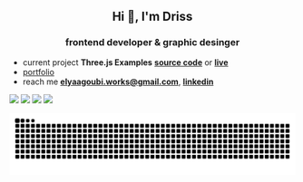 <h2 align="center">Hi 👋, I'm Driss</h1>
<h3 align="center">frontend developer & graphic desinger</h3>

<!--
<p align="center">
<a href="https://github.com/oakoudad/badge42"><img src="https://badge.mediaplus.ma/binary/del-yaag" alt="del-yaag's 42 stats" /></a>
- Ask me about **HTML, css, javaScript and node.js**
</p>
-->

- current project **Three.js Examples** **[source code](https://github.com/driely01/threejs-examples)** or **[live](https://statuesque-tulumba-6ff071.netlify.app)**
- [portfolio](https://main--spectacular-croissant-ece47c.netlify.app/)
- reach me **elyaagoubi.works@gmail.com**, **[linkedin](https://www.linkedin.com/in/driss-el-yaagoubi-420654207/)**

<!--
<h3 align="center">Languages and Tools:</h3>
<p align="center">
  <img src="https://raw.githubusercontent.com/devicons/devicon/master/icons/css3/css3-original-wordmark.svg" alt="css3" width="40" height="40"/>
  &ensp;
  <img src="https://raw.githubusercontent.com/devicons/devicon/master/icons/html5/html5-original-wordmark.svg" alt="html5" width="40" height="40"/>
  &ensp;
  <img src="https://raw.githubusercontent.com/devicons/devicon/master/icons/javascript/javascript-original.svg" alt="javascript" width="40" height="40"/>
  &ensp;
  <img src="https://raw.githubusercontent.com/devicons/devicon/master/icons/nodejs/nodejs-original-wordmark.svg" alt="nodejs" width="40" height="40"/>
  &ensp;
  <img src="https://raw.githubusercontent.com/devicons/devicon/master/icons/mongodb/mongodb-original-wordmark.svg" alt="mongodb" width="40" height="40"/>
  &ensp;
  <img src="https://raw.githubusercontent.com/devicons/devicon/master/icons/c/c-original.svg" alt="c" width="40" height="40"/>
  &ensp;
  <img src="https://raw.githubusercontent.com/devicons/devicon/master/icons/cplusplus/cplusplus-original.svg" alt="cplusplus" width="40" height="40"/>
  &ensp;
  <img src="https://raw.githubusercontent.com/devicons/devicon/master/icons/csharp/csharp-original.svg" alt="csharp" width="40" height="40"/>
  &ensp;
  <img src="https://www.vectorlogo.zone/logos/adobe_illustrator/adobe_illustrator-icon.svg" alt="illustrator" width="40" height="40"/>
  &ensp;
  <img src="https://www.vectorlogo.zone/logos/figma/figma-icon.svg" alt="figma" width="40" height="40"/>
</p>
-->

<div>
  <img width="385px" src="https://github-readme-stats.anuraghazra1.vercel.app/api/top-langs/?username=driely01&layout=compact&theme=onedark" />
  <img width="440px" src="https://github-readme-stats.vercel.app/api?username=driely01&show_icons=true&theme=onedark">
  <img width="440px" src="https://github-readme-activity-graph.vercel.app/graph?username=driely01&theme=github">
  <img width="385px" src="https://github-readme-streak-stats.herokuapp.com/?user=driely01&theme=onedark" />
</div>

![Snake animation](https://raw.githubusercontent.com/driely01/driely01/output/github-contribution-grid-snake-dark.svg)




<!--

<h3 align="center">Connect with me:</h3>
<p align="center">
<a href="https://twitter.com/driss_yaagoubi" target="blank">
  <img align="center" src="https://raw.githubusercontent.com/rahuldkjain/github-profile-readme-generator/master/src/images/icons/Social/twitter.svg"         
  alt="https://twitter.com/driss_yaagoubi" height="30" width="40" />
</a>
&ensp;
<a href="https://linkedin.com/in/https://www.linkedin.com/in/driss-el-yaagoubi-420654207/" target="blank">
  <img align="center" src="https://raw.githubusercontent.com/rahuldkjain/github-profile-readme-generator/master/src/images/icons/Social/linked-in-alt.svg" 
  alt="https://www.linkedin.com/in/driss-el-yaagoubi-420654207/" height="30" width="40" />
</a>
</p>

<p align="center">
  <img width="300px" src="https://github-readme-stats.vercel.app/api/top-langs?username=driely01&show_icons=true&locale=en&layout=compact" alt="driely01" />
  <img width="350px" src="https://github-readme-stats.vercel.app/api?username=driely01&show_icons=true&locale=en" alt="driely01" />
  <img width="350px" src="https://github-readme-streak-stats.herokuapp.com/?user=driely01&" alt="driely01" />
</p>

**Drisse1/Drisse1** is a ✨ _special_ ✨ repository because its `README.md` (this file) appears on your GitHub profile.

Here are some ideas to get you started:

- 🔭 I’m currently working on ...
- 🌱 I’m currently learning ...
- 👯 I’m looking to collaborate on ...
- 🤔 I’m looking for help with ...
- 💬 Ask me about ...
- 📫 How to reach me: ...
- 😄 Pronouns: ...
- ⚡ Fun fact: ...

-->
